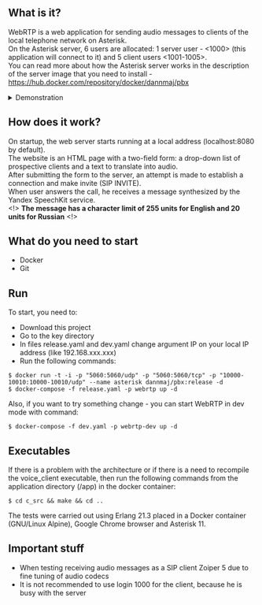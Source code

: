 ## What is it?

WebRTP is a web application for sending audio messages to clients of the local telephone network on Asterisk. <br>
On the Asterisk server, 6 users are allocated: 1 server user - <1000> (this application will connect to it) and 5 client users <1001-1005>. <br>
You can read more about how the Asterisk server works in the description of the server image that you need to install - https://hub.docker.com/repository/docker/dannmaj/pbx

<details>
  <summary>Demonstration</summary>
  <video src='https://user-images.githubusercontent.com/17549957/176882933-615e1afa-cbba-47c0-a141-1685f5170aea.mp4' width=180/>
</details>

## How does it work?

On startup, the web server starts running at a local address (localhost:8080 by default). <br>
The website is an HTML page with a two-field form: a drop-down list of prospective clients and a text to translate into audio. <br>
After submitting the form to the server, an attempt is made to establish a connection and make invite (SIP INVITE). <br>
When user answers the call, he receives a message synthesized by the Yandex SpeechKit service. <br>
<!> **The message has a character limit of 255 units for English and 20 units for Russian** <!>
## What do you need to start
* Docker
* Git
## Run
To start, you need to:
* Download this project
* Go to the key directory
* In files release.yaml and dev.yaml change argument IP on your local IP address (like 192.168.xxx.xxx)
* Run the following commands:

```
$ docker run -t -i -p "5060:5060/udp" -p "5060:5060/tcp" -p "10000-10010:10000-10010/udp" --name asterisk dannmaj/pbx:release -d
$ docker-compose -f release.yaml -p webrtp up -d
```
Also, if you want to try something change - you can start WebRTP in dev mode with command:
```
$ docker-compose -f dev.yaml -p webrtp-dev up -d
```
## Executables
If there is a problem with the architecture or if there is a need to recompile the voice_client executable, then run the following commands from the application directory (/app) in the docker container:
```
$ cd c_src && make && cd ..
```
The tests were carried out using Erlang 21.3 placed in a Docker container (GNU/Linux Alpine), Google Chrome browser and Asterisk 11.

## Important stuff
* When testing receiving audio messages as a SIP client Zoiper 5 due to fine tuning of audio codecs
* It is not recommended to use login 1000 for the client, because he is busy with the server
